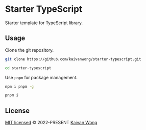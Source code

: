 # Starter TypeScript

Starter template for TypeScript library.

## Usage

Clone the git repository.

```sh
git clone https://github.com/kaivanwong/starter-typescript.git

cd starter-typescript
```

Use `pnpm` for package management.

```sh
npm i pnpm -g

pnpm i
```

## License

[MIT licensed](./LICENSE) © 2022-PRESENT [Kaivan Wong](https://github.com/kaivanwong)
